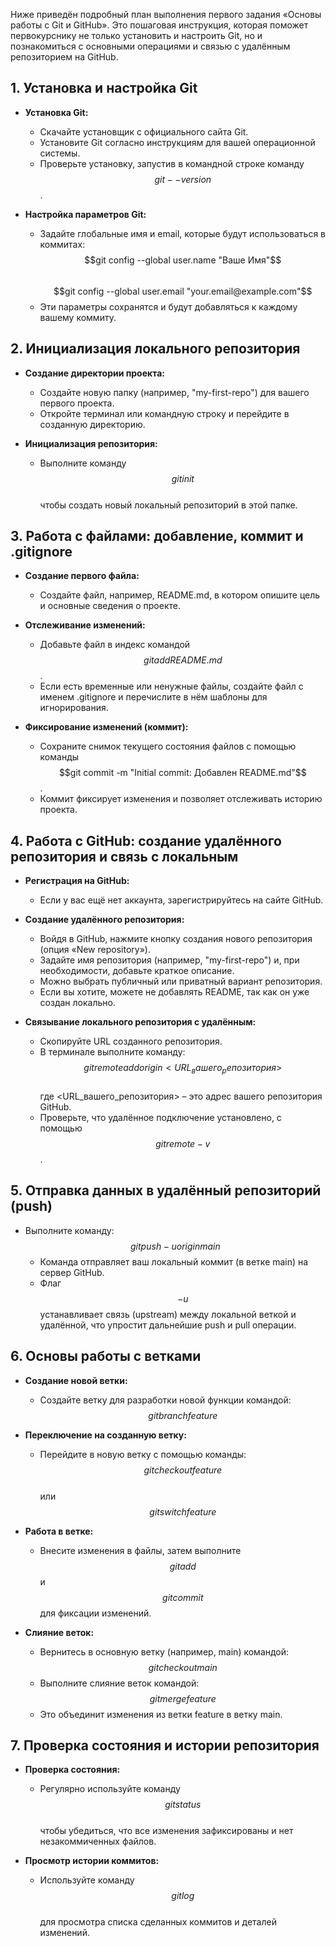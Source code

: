 Ниже приведён подробный план выполнения первого задания «Основы работы с Git и GitHub». Это пошаговая инструкция, которая поможет первокурснику не только установить и настроить Git, но и познакомиться с основными операциями и связью с удалённым репозиторием на GitHub.

## 1. Установка и настройка Git

- **Установка Git:**  
  -  Скачайте установщик с официального сайта Git.  
  -  Установите Git согласно инструкциям для вашей операционной системы.  
  -  Проверьте установку, запустив в командной строке команду  
  $$git --version$$.

- **Настройка параметров Git:**  
  -  Задайте глобальные имя и email, которые будут использоваться в коммитах:  
    $$git config --global user.name "Ваше Имя"$$  
    $$git config --global user.email "your.email@example.com"$$  
  -  Эти параметры сохранятся и будут добавляться к каждому вашему коммиту.

## 2. Инициализация локального репозитория

- **Создание директории проекта:**  
  -  Создайте новую папку (например, "my-first-repo") для вашего первого проекта.  
  -  Откройте терминал или командную строку и перейдите в созданную директорию.

- **Инициализация репозитория:**  
  -  Выполните команду  
    $$git init$$  
    чтобы создать новый локальный репозиторий в этой папке.

## 3. Работа с файлами: добавление, коммит и .gitignore

- **Создание первого файла:**  
  -  Создайте файл, например, README.md, в котором опишите цель и основные сведения о проекте.

- **Отслеживание изменений:**  
  -  Добавьте файл в индекс командой  
    $$git add README.md$$.  
  -  Если есть временные или ненужные файлы, создайте файл с именем .gitignore и перечислите в нём шаблоны для игнорирования.

- **Фиксирование изменений (коммит):**  
  -  Сохраните снимок текущего состояния файлов с помощью команды  
    $$git commit -m "Initial commit: Добавлен README.md"$$.  
  -  Коммит фиксирует изменения и позволяет отслеживать историю проекта.

## 4. Работа с GitHub: создание удалённого репозитория и связь с локальным

- **Регистрация на GitHub:**  
  -  Если у вас ещё нет аккаунта, зарегистрируйтесь на сайте GitHub.

- **Создание удалённого репозитория:**  
  -  Войдя в GitHub, нажмите кнопку создания нового репозитория (опция «New repository»).  
  -  Задайте имя репозитория (например, "my-first-repo") и, при необходимости, добавьте краткое описание.  
  -  Можно выбрать публичный или приватный вариант репозитория.  
  -  Если вы хотите, можете не добавлять README, так как он уже создан локально.

- **Связывание локального репозитория с удалённым:**  
  -  Скопируйте URL созданного репозитория.  
  -  В терминале выполните команду:  
    $$git remote add origin <URL_вашего_репозитория>$$  
    где \<URL_вашего_репозитория\> – это адрес вашего репозитория GitHub.  
  -  Проверьте, что удалённое подключение установлено, с помощью  
    $$git remote -v$$.

## 5. Отправка данных в удалённый репозиторий (push)

- Выполните команду:  
  $$git push -u origin main$$  
  -  Команда отправляет ваш локальный коммит (в ветке main) на сервер GitHub.  
  -  Флаг $$-u$$ устанавливает связь (upstream) между локальной веткой и удалённой, что упростит дальнейшие push и pull операции.

## 6. Основы работы с ветками

- **Создание новой ветки:**  
  -  Создайте ветку для разработки новой функции командой:  
    $$git branch feature$$

- **Переключение на созданную ветку:**  
  -  Перейдите в новую ветку с помощью команды:  
    $$git checkout feature$$  
    или  
    $$git switch feature$$

- **Работа в ветке:**  
  -  Внесите изменения в файлы, затем выполните  
    $$git add$$ и $$git commit$$ для фиксации изменений.

- **Слияние веток:**  
  -  Вернитесь в основную ветку (например, main) командой:  
    $$git checkout main$$  
  -  Выполните слияние веток командой:  
    $$git merge feature$$  
  -  Это объединит изменения из ветки feature в ветку main.

## 7. Проверка состояния и истории репозитория

- **Проверка состояния:**  
  -  Регулярно используйте команду  
    $$git status$$  
    чтобы убедиться, что все изменения зафиксированы и нет незакоммиченных файлов.

- **Просмотр истории коммитов:**  
  -  Используйте команду  
    $$git log$$  
    для просмотра списка сделанных коммитов и деталей изменений.

